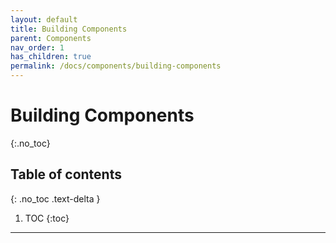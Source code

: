 ```yaml
---
layout: default
title: Building Components
parent: Components
nav_order: 1
has_children: true
permalink: /docs/components/building-components
---
```


# Building Components
{:.no_toc}

## Table of contents
{: .no_toc .text-delta }

1. TOC
{:toc}

---

